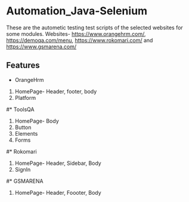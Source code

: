 
# Automation_Java-Selenium
These are the autometic testing test scripts of the selected websites for some modules.
Websites- https://www.orangehrm.com/, https://demoqa.com/menu, https://www.rokomari.com/ and https://www.gsmarena.com/


## Features

* OrangeHrm
1. HomePage- Header, footer, body
2. Platform


#* ToolsQA
1. HomePage- Body
2. Button
3. Elements
4. Forms


#* Rokomari
1. HomePage- Header, Sidebar, Body
2. SignIn 


#* GSMARENA
1. HomePage- Header, Foooter, Body

